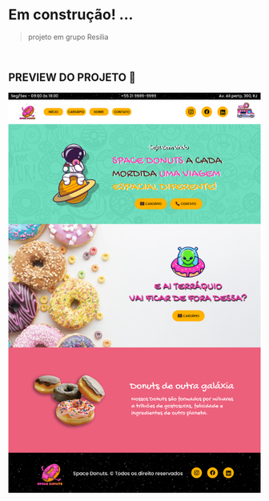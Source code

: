 # Em construção! ...

> projeto em grupo Resilia

<br>

## PREVIEW DO PROJETO 👀

![preview](./.github/preview.png)
